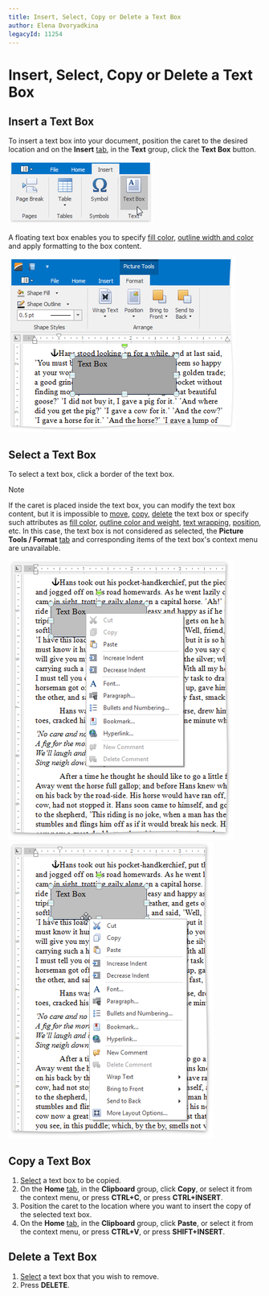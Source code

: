 ```yaml
---
title: Insert, Select, Copy or Delete a Text Box
author: Elena Dvoryadkina
legacyId: 11254
---
```

# Insert, Select, Copy or Delete a Text Box
## Insert a Text Box
To insert a text box into your document, position the caret to the desired location and on the **Insert** [ tab](../text-editor-ui/ribbon-interface.md), in the **Text** group, click the **Text Box** button.

![RTETextBoxInsert](../../../images/img121257.png)

A floating text box enables you to specify [fill color](add-change-or-delete-a-text-box-fill.md), [outline width and color](add-change-or-delete-a-border-for-a-picture-or-text-box.md) and apply formatting to the box content.

![RTETextBoxInsertInTheNext](../../../images/img121258.png)

## <a name="select"/>Select a Text Box
To select a text box, click a border of the text box.

> [!NOTE]
> If the caret is placed inside the text box, you can modify the text box content, but it is impossible to [move](move-a-picture-or-text-box.md), [copy](#copytextbox), [delete](#deletetextbox) the text box or specify such attributes as [fill color](add-change-or-delete-a-text-box-fill.md), [outline color and weight](add-change-or-delete-a-border-for-a-picture-or-text-box.md), [text wrapping](wrap-text-around-a-picture-or-text-box.md), [position](wrap-text-around-a-picture-or-text-box.md), etc. In this case, the text box is not considered as selected, the **Picture Tools / Format** [tab](../text-editor-ui/ribbon-interface.md) and corresponding items of the text box's context menu are unavailable.

![RTESelectTextBox1](../../../images/img121259.png)![RTESelectTextBox2](../../../images/img121260.png)

## <a name="copytextbox"/>Copy a Text Box
1. [Select](#select) a text box to be copied.
2. On the **Home** [ tab](../text-editor-ui/ribbon-interface.md), in the **Clipboard** group, click **Copy**, or select it from the context menu, or press **CTRL+C**, or press **CTRL+INSERT**.
3. Position the caret to the location where you want to insert the copy of the selected text box.
4. On the **Home** [ tab](../text-editor-ui/ribbon-interface.md), in the **Clipboard** group, click **Paste**, or select it from the context menu, or press **CTRL+V**, or press **SHIFT+INSERT**.

## <a name="deletetextbox"/>Delete a Text Box
1. [Select](#select) a text box that you wish to remove.
2. Press **DELETE**.